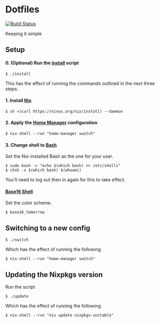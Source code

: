 # Dotfiles

[![Build Status](https://travis-ci.org/bradparker/dotfiles.svg?branch=master)](https://travis-ci.org/bradparker/dotfiles)

Keeping it simple

## Setup

#### 0. (Optional) Run the [install](./install) script

```
$ ./install
```

This has the effect of running the commands outlined in the next three steps.

#### 1. Install [Nix](https://nixos.org/nix/)

```
$ sh <(curl https://nixos.org/nix/install) --daemon
```

#### 2. Apply the [Home Manager](https://github.com/rycee/home-manager) configuration

```
$ nix-shell --run "home-manager switch"
```

#### 3. Change shell to [Bash](https://www.gnu.org/software/bash/)

Set the Nix-installed Bash as the one for your user.

```
$ sudo bash -c "echo $(which bash) >> /etc/shells"
$ chsh -s $(which bash) $(whoami)
```

You'll need to log out then in again for this to take effect.

#### [Base16 Shell](https://github.com/chriskempson/base16-shell)

Set the color scheme.

```
$ base16_tomorrow
```

## Switching to a new config

```
$ ./switch
```

Which has the effect of running the following

```
$ nix-shell --run "home-manager switch"
```

## Updating the Nixpkgs version

Run the script

```
$ ./update
```

Which has the effect of running the following

```
$ nix-shell --run "niv update nixpkgs-unstable"
```
